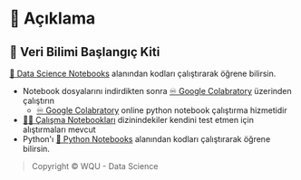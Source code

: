 # 🗽 Açıklama

## 🧰 Veri Bilimi Başlangıç Kiti

[📘 Data Science Notebooks](https://ds.yemreak.com/data-science-notebookss) alanından kodları çalıştırarak öğrene bilirsin.

* Notebook dosyalarını indirdikten sonra [♾ Google Colabratory](https://colab.research.google.com/) üzerinden çalıştırın
  * [♾ Google Colabratory](https://colab.research.google.com/) online python notebook çalıştırma hizmetidir
* [👨‍💻 Çalışma Notebookları](https://ds.yemreak.com/data-science-notebooks/2-calisma-notebooklari) dizinindekiler kendini test etmen için alıştırmaları mevcut
* Python'ı [📗 Python Notebooks](https://python.yemreak.com/0.2-python-notebooks) alanından kodları çalıştırarak öğrene bilirsin.

> Copyright © WQU - Data Science

